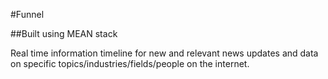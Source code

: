 #Funnel

##Built using MEAN stack

Real time information timeline for new and relevant news updates and data on specific topics/industries/fields/people on the internet.